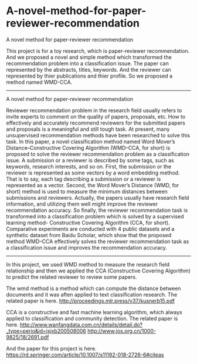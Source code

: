# A-novel-method-for-paper-reviewer-recommendation
A novel method for paper-reviewer recommendation


This project is for a toy research, which is paper-reviewer recommendation. And we proposed a novel and simple method which transformed the recommendation problem into a classification issue. The paper can represented by the abstracts, titles, keywords. And the reviewer can represented by thier publications and thier profile. So we proposed a method named WMD-CCA.

--------------------------------------------------------------
A novel method for paper-reviewer recommendation

Reviewer recommendation problem in the research field usually refers to invite experts to comment on the quality of papers, proposals, etc. How to effectively and accurately recommend reviewers for the submitted papers and proposals is a meaningful and still tough task. At present, many unsupervised recommendation methods have been researched to solve this task. In this paper, a novel classification method named Word Mover’s Distance–Constructive Covering Algorithm (WMD–CCA, for short) is proposed to solve the reviewer recommendation problem as a classification issue. A submission or a reviewer is described by some tags, such as keywords, research interests, and so on. First, the submission or the reviewer is represented as some vectors by a word embedding method. That is to say, each tag describing a submission or a reviewer is represented as a vector. Second, the Word Mover’s Distance (WMD, for short) method is used to measure the minimum distances between submissions and reviewers. Actually, the papers usually have research field information, and utilizing them well might improve the reviewer recommendation accuracy. So finally, the reviewer recommendation task is transformed into a classification problem which is solved by a supervised learning method- Constructive Covering Algorithm (CCA, for short). Comparative experiments are conducted with 4 public datasets and a synthetic dataset from Baidu Scholar, which show that the proposed method WMD–CCA effectively solves the reviewer recommendation task as a classification issue and improves the recommendation accuracy.

---------------------------------------------------------------

In this project, we used WMD method to measure the research field relationship and then we applied the CCA (Constructive Covering Algorithm) to predict the related reviewer to review some papers.

The wmd method is a method which can compute the distance between documents and it was aften applied to text classification research. The related paper is here. http://proceedings.mlr.press/v37/kusnerb15.pdf

CCA is a constructive and fast machine learning algorithm, which always applied to classification and community detection. The related paper is here. http://www.wanfangdata.com.cn/details/detail.do?_type=perio&id=jsjxb200508006 http://www.jos.org.cn/1000-9825/18/2691.pdf

And the paper for this project is here. https://rd.springer.com/article/10.1007/s11192-018-2726-6#citeas

